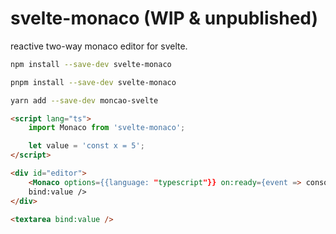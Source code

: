 # svelte-monaco (WIP & unpublished)

reactive two-way monaco editor for svelte.

```sh
npm install --save-dev svelte-monaco
```

```sh
pnpm install --save-dev svelte-monaco
```

```sh
yarn add --save-dev moncao-svelte
```

```html
<script lang="ts">
	import Monaco from 'svelte-monaco';

	let value = 'const x = 5';
</script>

<div id="editor">
	<Monaco options={{language: "typescript"}} on:ready={event => console.log(event.detail)}
	bind:value />
</div>

<textarea bind:value />
```
